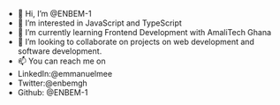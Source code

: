 - 👋 Hi, I’m @ENBEM-1
- 👀 I’m interested in JavaScript and TypeScript
- 🌱 I’m currently learning Frontend Development with AmaliTech Ghana
- 💞️ I’m looking to collaborate on projects on web development and software development.
- 📫 You can reach me on 
- LinkedIn:@emmanuelmee 
- Twitter:@enbemgh
- Github: @ENBEM-1

